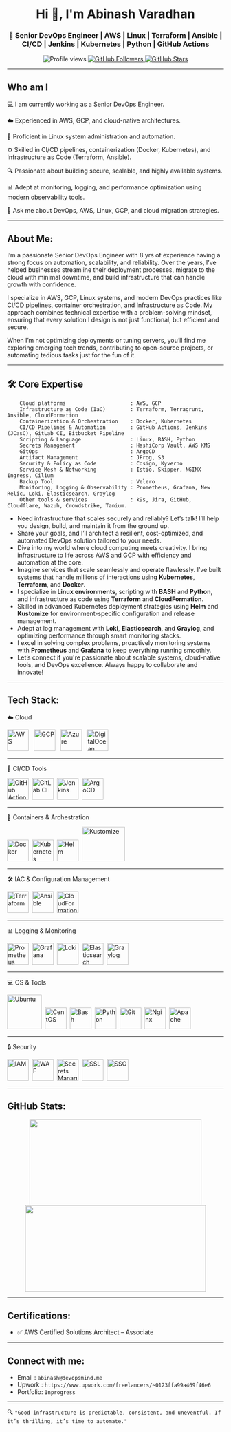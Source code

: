 <h1 align="center">Hi 👋, I'm Abinash Varadhan</h1>
<h3 align="center">🚀 Senior DevOps Engineer | AWS | Linux | Terraform | Ansible | CI/CD | Jenkins | Kubernetes | Python | GitHub Actions</h3>

<p align="center">
  <img src="https://komarev.com/ghpvc/?username=abinashvaradhan&label=Profile%20views&color=0e75b6&style=flat" alt="Profile views" />
  <a href="https://github.com/abinashvaradhan?tab=followers">
    <img src="https://img.shields.io/github/followers/abinashvaradhan?label=Followers&style=social" alt="GitHub Followers" />
  </a>
  <a href="https://github.com/abinashvaradhan?tab=repositories">
    <img src="https://img.shields.io/github/stars/abinashvaradhan?affiliations=OWNER&style=social" alt="GitHub Stars" />
  </a>
</p>

---

## Who am I

💻 I am currently working as a Senior DevOps Engineer.

☁️ Experienced in AWS, GCP, and cloud-native architectures.

🐧 Proficient in Linux system administration and automation.

⚙️ Skilled in CI/CD pipelines, containerization (Docker, Kubernetes), and Infrastructure as Code (Terraform, Ansible).

🔍 Passionate about building secure, scalable, and highly available systems.

📊 Adept at monitoring, logging, and performance optimization using modern observability tools.

💬 Ask me about DevOps, AWS, Linux, GCP, and cloud migration strategies.

---

## **About Me:**

I’m a passionate Senior DevOps Engineer with 8 yrs of experience having a strong focus on automation, scalability, and reliability. Over the years, I’ve helped businesses streamline their deployment processes, migrate to the cloud with minimal downtime, and build infrastructure that can handle growth with confidence.

I specialize in AWS, GCP, Linux systems, and modern DevOps practices like CI/CD pipelines, container orchestration, and Infrastructure as Code. My approach combines technical expertise with a problem-solving mindset, ensuring that every solution I design is not just functional, but efficient and secure.

When I’m not optimizing deployments or tuning servers, you’ll find me exploring emerging tech trends, contributing to open-source projects, or automating tedious tasks just for the fun of it.

---

## 🛠️ Core Expertise

```
    Cloud platforms                     : AWS, GCP
    Infrastructure as Code (IaC)        : Terraform, Terragrunt, Ansible, CloudFormation
    Containerization & Orchestration    : Docker, Kubernetes
    CI/CD Pipelines & Automation        : GitHub Actions, Jenkins (JCasC), GitLab CI, Bitbucket Pipeline
    Scripting & Language                : Linux, BASH, Python
    Secrets Management                  : HashiCorp Vault, AWS KMS
    GitOps                              : ArgoCD
    Artifact Management                 : JFrog, S3
    Security & Policy as Code           : Cosign, Kyverno
    Service Mesh & Networking           : Istio, Skipper, NGINX Ingress, Cilium
    Backup Tool                         : Velero
    Monitoring, Logging & Observability : Prometheus, Grafana, New Relic, Loki, Elasticsearch, Graylog
    Other tools & services              : k9s, Jira, GitHub, Cloudflare, Wazuh, Crowdstrike, Tanium.
```

- Need infrastructure that scales securely and reliably? Let’s talk! I’ll help you design, build, and maintain it from the ground up.
- Share your goals, and I’ll architect a resilient, cost-optimized, and automated DevOps solution tailored to your needs.
- Dive into my world where cloud computing meets creativity. I bring infrastructure to life across AWS and GCP with efficiency and automation at the core.
- Imagine services that scale seamlessly and operate flawlessly. I’ve built systems that handle millions of interactions using **Kubernetes**, **Terraform**, and **Docker**.
- I specialize in **Linux environments**, scripting with **BASH** and **Python**, and infrastructure as code using **Terraform** and **CloudFormation**.
- Skilled in advanced Kubernetes deployment strategies using **Helm** and **Kustomize** for environment-specific configuration and release management.
- Adept at log management with **Loki**, **Elasticsearch**, and **Graylog**, and optimizing performance through smart monitoring stacks.
- I excel in solving complex problems, proactively monitoring systems with **Prometheus** and **Grafana** to keep everything running smoothly.
- Let’s connect if you're passionate about scalable systems, cloud-native tools, and DevOps excellence. Always happy to collaborate and innovate!

---

## **Tech Stack:**

<p align="left">
<p>☁️ Cloud<p align="centre">
<img src="https://cdn.jsdelivr.net/gh/devicons/devicon/icons/amazonwebservices/amazonwebservices-plain-wordmark.svg" title="AWS" alt="AWS" width="50" height="50"/> &nbsp;
<img src="https://cdn.jsdelivr.net/gh/devicons/devicon/icons/googlecloud/googlecloud-original.svg" title="GCP" alt="GCP" width="50" height="50"/> &nbsp;
<img src="https://cdn.jsdelivr.net/gh/devicons/devicon/icons/azure/azure-original.svg" title="Azure" alt="Azure" width="50" height="50"/> &nbsp;
<img src="https://cdn.jsdelivr.net/gh/devicons/devicon/icons/digitalocean/digitalocean-original.svg" title="DigitalOcean" alt="DigitalOcean" width="50" height="50"/> &nbsp;

---

<p> 🚀 CI/CD Tools<p align="centre">
<img src="https://cdn.jsdelivr.net/gh/devicons/devicon/icons/githubactions/githubactions-plain.svg" title="GitHub Actions" alt="GitHub Actions" width="50" height="50"/>&nbsp;
<img src="https://cdn.jsdelivr.net/gh/devicons/devicon/icons/gitlab/gitlab-original.svg" title="GitLab CI" alt="GitLab CI" width="50" height="50"/>&nbsp;
<img src="https://cdn.jsdelivr.net/gh/devicons/devicon/icons/jenkins/jenkins-original.svg" title="Jenkins" alt="Jenkins" width="50" height="50"/>&nbsp;
<img src="https://argo-cd.readthedocs.io/en/stable/assets/logo.png" title="ArgoCD" alt="ArgoCD" width="50" height="50"/>&nbsp;

---

<p> 🐳 Containers & Archestration<p align="centre">
<img src="https://cdn.jsdelivr.net/gh/devicons/devicon/icons/docker/docker-original.svg" title="Docker" alt="Docker" width="50" height="50"/>&nbsp;
<img src="https://cdn.jsdelivr.net/gh/devicons/devicon/icons/kubernetes/kubernetes-plain.svg" title="Kubernetes" alt="Kubernetes" width="50" height="50"/>&nbsp;
<img src="https://helm.sh/img/helm.svg" title="Helm" alt="Helm" width="50" height="50"/>&nbsp;
<img src="https://miro.medium.com/v2/resize:fit:1000/format:webp/1*GUJpUDdpy9KTLXusf8RpDQ.png" title="Kustomize" alt="Kustomize" width="100" height="80"/>&nbsp;

---

<p> 🛠 IAC & Configuration Management <p align="centre">
<img src="https://cdn.jsdelivr.net/gh/devicons/devicon/icons/terraform/terraform-original.svg" title="Terraform" alt="Terraform" width="50" height="50"/>&nbsp;
<img src="https://cdn.jsdelivr.net/gh/devicons/devicon/icons/ansible/ansible-original.svg" title="Ansible" alt="Ansible" width="50" height="50"/>&nbsp;
<img src="https://www.vectorlogo.zone/logos/amazon_cloudformation/amazon_cloudformation-icon.svg" title="CloudFormation" alt="CloudFormation" width="50" height="50"/>&nbsp;

---

<p> 📊 Logging & Monitoring <p align="centre">
<img src="https://cdn.jsdelivr.net/gh/devicons/devicon/icons/prometheus/prometheus-original.svg" title="Prometheus" alt="Prometheus" width="50" height="50"/>&nbsp;
<img src="https://cdn.jsdelivr.net/gh/devicons/devicon/icons/grafana/grafana-plain.svg" title="Grafana" alt="Grafana" width="50" height="50"/>&nbsp;
<img src="https://upload.wikimedia.org/wikipedia/commons/0/07/Grafana_loki_logo.png" title="Loki" alt="Loki" width="50" height="50"/>&nbsp;
<img src="https://cdn.jsdelivr.net/gh/devicons/devicon/icons/elasticsearch/elasticsearch-plain.svg" title="Elasticsearch" alt="Elasticsearch" width="50" height="50"/>&nbsp;
<img src="https://www.svgrepo.com/download/353838/graylog-icon.svg" title="Graylog" alt="Graylog" width="50" height="50"/>&nbsp;

---

<p> 💻 OS & Tools<p align="centre">
<img src="https://cdn.jsdelivr.net/gh/devicons/devicon/icons/ubuntu/ubuntu-original-wordmark.svg" title="Ubuntu" alt="Ubuntu" width="80" height="80"/>&nbsp;
<img src="https://cdn.jsdelivr.net/gh/devicons/devicon/icons/centos/centos-original.svg" title="CentOS" alt="CentOS" width="50" height="50"/>&nbsp;
<img src="https://cdn.jsdelivr.net/gh/devicons/devicon/icons/bash/bash-original.svg" title="Bash" alt="Bash" width="50" height="50"/>&nbsp;
<img src="https://cdn.jsdelivr.net/gh/devicons/devicon/icons/python/python-plain.svg" title="Python" alt="Python" width="50" height="50"/>&nbsp;
<img src="https://cdn.jsdelivr.net/gh/devicons/devicon/icons/git/git-original.svg" title="Git" alt="Git" width="50" height="50"/>&nbsp;
<img src="https://cdn.jsdelivr.net/gh/devicons/devicon/icons/nginx/nginx-original.svg" title="Nginx" alt="Nginx" width="50" height="50"/>&nbsp;
<img src="https://cdn.jsdelivr.net/gh/devicons/devicon/icons/apache/apache-original.svg" title="Apache" alt="Apache" width="50" height="50"/>&nbsp;

---

<p>🔒 Security  <p align="centre">
<img src="https://img.icons8.com/color/48/000000/lock--v1.png" title="IAM" alt="IAM" width="50" height="50"/>&nbsp;
<img src="https://img.icons8.com/fluency/48/000000/firewall.png" title="WAF" alt="WAF" width="50" height="50"/>&nbsp;
<img src="https://img.icons8.com/fluency/48/000000/password1.png" title="Secrets Management" alt="Secrets Management" width="50" height="50"/>&nbsp;
<img src="https://static.vecteezy.com/system/resources/previews/029/897/016/non_2x/secure-internet-connection-ssl-icon-ssl-safe-guard-stock-illustration-vector.jpg" title="SSL" alt="SSL" width="50" height="50"/>&nbsp;
<img src="https://img.icons8.com/color/48/000000/key-security.png" title="SSO" alt="SSO" width="50" height="50"/>

</p>

---

## **GitHub Stats:**

<p align="center">
  <img src="https://github-readme-stats.vercel.app/api?username=yourusername&show_icons=true&theme=radical" width="400px" height="200px" />
  <img src="https://github-readme-streak-stats.herokuapp.com/?user=yourusername&theme=radical" width="420px" height="200px" />
</p>

---

## **Certifications:**

- ✅ AWS Certified Solutions Architect – Associate

---

## **Connect with me:**

- Email : `abinash@devopsmind.me`
- Upwork : `https://www.upwork.com/freelancers/~0123ffa99a469f46e6`
- Portfolio: `Inprogress`

---

🔍 `"Good infrastructure is predictable, consistent, and uneventful. If it’s thrilling, it’s time to automate."`
